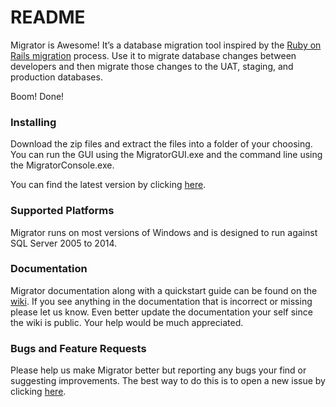# README #

Migrator is Awesome!  It’s a database migration tool inspired by the [Ruby on Rails migration](http://edgeguides.rubyonrails.org/active_record_migrations.html) process.  Use it to migrate database changes between developers and then migrate those changes to the UAT, staging, and production databases.

Boom! Done! 

### Installing ###

Download the zip files and extract the files into a folder of your choosing.  You can run the GUI using the MigratorGUI.exe and the command line using the MigratorConsole.exe.

You can find the latest version by clicking [here](https://bitbucket.org/saturdaymp/migrator/downloads).

### Supported Platforms ###

Migrator runs on most versions of Windows and is designed to run against SQL Server 2005 to 2014.

### Documentation ###

Migrator documentation along with a quickstart guide can be found on the [wiki](https://bitbucket.org/saturdaymp/migrator/wiki/Home).  If you see anything in the documentation that is incorrect or missing please let us know.  Even better update the documentation your self since the wiki is public.  Your help would be much appreciated.

### Bugs and Feature Requests ###

Please help us make Migrator better but reporting any bugs your find or suggesting improvements.  The best way to do this is to open a new issue by clicking [here](https://bitbucket.org/saturdaymp/migrator/issues).